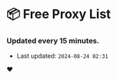 # :package: Free Proxy List
### Updated every 15 minutes.

- Last updated: `2024-08-24 02:31`

:heart:
